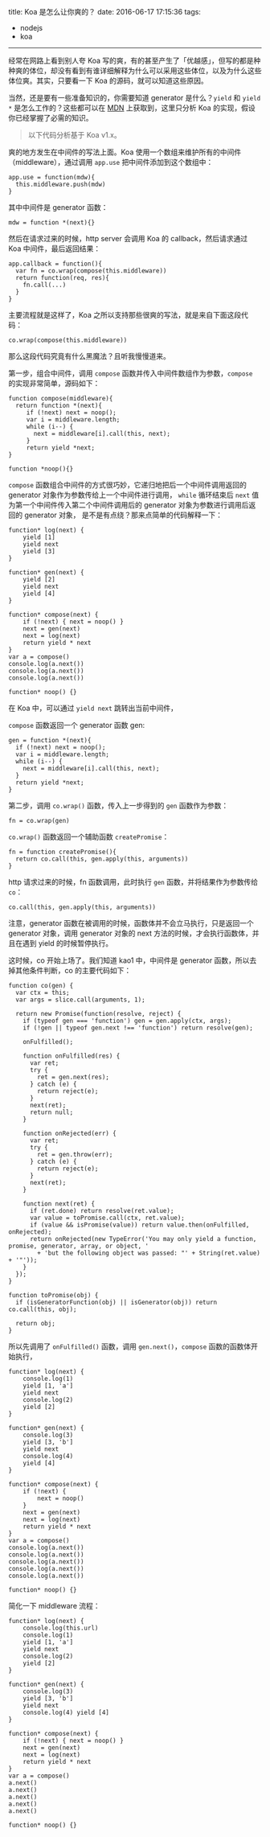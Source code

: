title: Koa 是怎么让你爽的？
date: 2016-06-17 17:15:36
tags:
- nodejs
- koa
---

经常在网路上看到别人夸 Koa 写的爽，有的甚至产生了「优越感」，但写的都是种种爽的体位，却没有看到有谁详细解释为什么可以采用这些体位，以及为什么这些体位爽。其实，只要看一下 Koa 的源码，就可以知道这些原因。

<!--more  -->

当然，还是要有一些准备知识的，你需要知道 generator 是什么？`yield` 和 `yield *` 是怎么工作的？这些都可以在 [MDN](http://mdn.com) 上获取到，这里只分析 Koa 的实现，假设你已经掌握了必需的知识。

> 以下代码分析基于 Koa v1.x。

爽的地方发生在中间件的写法上面。Koa 使用一个数组来维护所有的中间件（middleware），通过调用 `app.use` 把中间件添加到这个数组中：

```
app.use = function(mdw){
  this.middleware.push(mdw)
}
```

其中中间件是 generator 函数：

```
mdw = function *(next){}

```

然后在请求过来的时候，http server 会调用 Koa 的 callback，然后请求通过 Koa 中间件，最后返回结果：

```
app.callback = function(){
  var fn = co.wrap(compose(this.middleware))
  return function(req, res){
    fn.call(...)
  }
}
```

主要流程就是这样了，Koa 之所以支持那些很爽的写法，就是来自下面这段代码：

```
co.wrap(compose(this.middleware))
```

那么这段代码究竟有什么黑魔法？且听我慢慢道来。

第一步，组合中间件，调用 `compose` 函数并传入中间件数组作为参数，`compose` 的实现非常简单，源码如下：

```
function compose(middleware){
  return function *(next){
     if (!next) next = noop();
     var i = middleware.length;
     while (i--) {
       next = middleware[i].call(this, next);
     }
     return yield *next;
}

function *noop(){}
```

`compose` 函数组合中间件的方式很巧妙，它递归地把后一个中间件调用返回的 generator 对象作为参数传给上一个中间件进行调用，
`while` 循环结束后 `next` 值为第一个中间件传入第二个中间件调用后的 generator 对象为参数进行调用后返回的 generator 对象，
是不是有点绕？那来点简单的代码解释一下：

```
function* log(next) {
    yield [1]
    yield next
    yield [3]
}

function* gen(next) {
    yield [2]
    yield next
    yield [4]
}

function* compose(next) {
    if (!next) { next = noop() }
    next = gen(next)
    next = log(next)
    return yield * next
}
var a = compose()
console.log(a.next())
console.log(a.next())
console.log(a.next())

function* noop() {}
```

在 Koa 中，可以通过 `yield next` 跳转出当前中间件，

`compose` 函数返回一个 generator 函数 gen:

```
gen = function *(next){
  if (!next) next = noop();
  var i = middleware.length;
  while (i--) {
    next = middleware[i].call(this, next);
  }
  return yield *next;
}
```

第二步，调用 `co.wrap()` 函数，传入上一步得到的 `gen` 函数作为参数：

```
fn = co.wrap(gen)
```

`co.wrap()` 函数返回一个辅助函数 `createPromise`：

```
fn = function createPromise(){
  return co.call(this, gen.apply(this, arguments))
}
```

http 请求过来的时候，fn 函数调用，此时执行 `gen` 函数，并将结果作为参数传给 `co`：

```
co.call(this, gen.apply(this, arguments))
```

注意，generator 函数在被调用的时候，函数体并不会立马执行，只是返回一个 generator 对象，调用 generator 对象的 next 方法的时候，才会执行函数体，并且在遇到 yield 的时候暂停执行。

这时候，co 开始上场了。我们知道 kao1 中，中间件是 generator 函数，所以去掉其他条件判断，co 的主要代码如下：

```
function co(gen) {
  var ctx = this;
  var args = slice.call(arguments, 1);

  return new Promise(function(resolve, reject) {
    if (typeof gen === 'function') gen = gen.apply(ctx, args);
    if (!gen || typeof gen.next !== 'function') return resolve(gen);

    onFulfilled();

    function onFulfilled(res) {
      var ret;
      try {
        ret = gen.next(res);
      } catch (e) {
        return reject(e);
      }
      next(ret);
      return null;
    }

    function onRejected(err) {
      var ret;
      try {
        ret = gen.throw(err);
      } catch (e) {
        return reject(e);
      }
      next(ret);
    }

    function next(ret) {
      if (ret.done) return resolve(ret.value);
      var value = toPromise.call(ctx, ret.value);
      if (value && isPromise(value)) return value.then(onFulfilled, onRejected);
      return onRejected(new TypeError('You may only yield a function, promise, generator, array, or object, '
        + 'but the following object was passed: "' + String(ret.value) + '"'));
    }
  });
}

function toPromise(obj) {
  if (isGeneratorFunction(obj) || isGenerator(obj)) return co.call(this, obj);

  return obj;
}
```

所以先调用了 `onFulfilled()` 函数，调用 `gen.next()`，`compose` 函数的函数体开始执行，

```
function* log(next) {
    console.log(1)
    yield [1, 'a']
    yield next
    console.log(2)
    yield [2]
}

function* gen(next) {
    console.log(3)
    yield [3, 'b']
    yield next
    console.log(4)
    yield [4]
}

function* compose(next) {
    if (!next) {
        next = noop()
    }
    next = gen(next)
    next = log(next)
    return yield * next
}
var a = compose()
console.log(a.next())
console.log(a.next())
console.log(a.next())
console.log(a.next())
console.log(a.next())

function* noop() {}
```

简化一下 middleware 流程：

```
function* log(next) {
    console.log(this.url)
    console.log(1)
    yield [1, 'a']
    yield next
    console.log(2)
    yield [2]
}

function* gen(next) {
    console.log(3)
    yield [3, 'b']
    yield next
    console.log(4) yield [4]
}

function* compose(next) {
    if (!next) { next = noop() }
    next = gen(next)
    next = log(next)
    return yield * next
}
var a = compose()
a.next()
a.next()
a.next()
a.next()
a.next()

function* noop() {}
```
